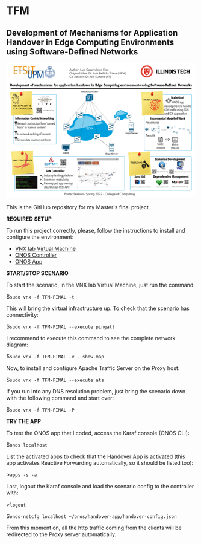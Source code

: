 # TFM
## Development of Mechanisms for Application Handover in Edge Computing Environments using Software-Defined Networks

![alt text][img]

[img]: https://github.com/luis-casarrubios-elez/TFM/blob/master/img.png "Poster img"

This is the GitHub repository for my Master's final project. 

**REQUIRED SETUP**

To run this project correctly, please, follow the instructions to install and configure the environment:
- [VNX lab Virtual Machine](https://github.com/luis-casarrubios-elez/TFM/tree/master/environment/VNX)
- [ONOS Controller](https://github.com/luis-casarrubios-elez/TFM/tree/master/environment/ONOS)
- [ONOS App](https://github.com/luis-casarrubios-elez/TFM/tree/master/environment/App)

**START/STOP SCENARIO**

To start the scenario, in the VNX lab Virtual Machine, just run the command:

$`sudo vnx -f TFM-FINAL -t`

This will bring the virtual infrastructure up. To check that the scenario has connectivity:

$`sudo vnx -f TFM-FINAL --execute pingall`

I recommend to execute this command to see the complete network diagram:

$`sudo vnx -f TFM-FINAL -v --show-map`

Now, to install and configure Apache Traffic Server on the Proxy host:

$`sudo vnx -f TFM-FINAL --execute ats`

If you run into any DNS resolution problem, just bring the scenario down with the following command and start over:

$`sudo vnx -f TFM-FINAL -P`

**TRY THE APP**

To test the ONOS app that I coded, access the Karaf console (ONOS CLI):

$`onos localhost`

List the activated apps to check that the Handover App is activated (this app activates Reactive Forwarding automatically, so it should be listed too):

\>`apps -s -a`

Last, logout the Karaf console and load the scenario config to the controller with:

\>`logout`

$`onos-netcfg localhost ~/onos/handover-app/handover-config.json`

From this moment on, all the http traffic coming from the clients will be redirected to the Proxy server automatically.
